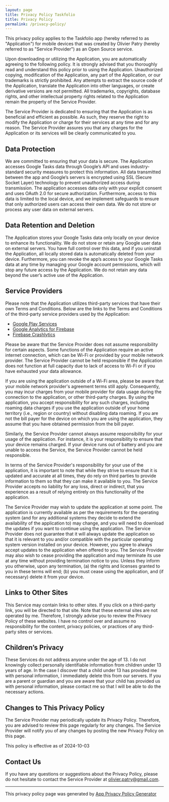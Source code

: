 ```yaml
---
layout: page
title: Privacy Policy Taskfolio
title: Privacy Policy
permalink: /privacy-policy/
---
```


This privacy policy applies to the Taskfolio app (hereby referred to as "Application") for mobile devices that was created by Olivier Patry (hereby referred to as "Service Provider") as an Open Source service.

Upon downloading or utilizing the Application, you are automatically agreeing to the following policy. It is strongly advised that you thoroughly read and understand this policy prior to using the Application. Unauthorized copying, modification of the Application, any part of the Application, or our trademarks is strictly prohibited. Any attempts to extract the source code of the Application, translate the Application into other languages, or create derivative versions are not permitted. All trademarks, copyrights, database rights, and other intellectual property rights related to the Application remain the property of the Service Provider.

The Service Provider is dedicated to ensuring that the Application is as beneficial and efficient as possible. As such, they reserve the right to modify the Application or charge for their services at any time and for any reason. The Service Provider assures you that any charges for the Application or its services will be clearly communicated to you.

## Data Protection

We are committed to ensuring that your data is secure. The Application accesses Google Tasks data through Google’s API and uses industry-standard security measures to protect this information. All data transmitted between the app and Google’s servers is encrypted using SSL (Secure Socket Layer) technology to prevent unauthorized access during transmission. The application accesses data only with your explicit consent and uses OAuth 2.0 for secure authorization. Furthermore, access to this data is limited to the local device, and we implement safeguards to ensure that only authorized users can access their own data. We do not store or process any user data on external servers.

## Data Retention and Deletion

The Application stores your Google Tasks data only locally on your device to enhance its functionality. We do not store or retain any Google user data on external servers. You have full control over this data, and if you uninstall the Application, all locally stored data is automatically deleted from your device. Furthermore, you can revoke the app’s access to your Google Tasks data at any time by managing your Google account permissions, which will stop any future access by the Application. We do not retain any data beyond the user’s active use of the Application.

## Service Providers

Please note that the Application utilizes third-party services that have their own Terms and Conditions. Below are the links to the Terms and Conditions of the third-party service providers used by the Application:

- [Google Play Services](https://policies.google.com/terms)
- [Google Analytics for Firebase](https://www.google.com/analytics/terms/)
- [Firebase Crashlytics](https://firebase.google.com/terms/crashlytics)

Please be aware that the Service Provider does not assume responsibility for certain aspects. Some functions of the Application require an active internet connection, which can be Wi-Fi or provided by your mobile network provider. The Service Provider cannot be held responsible if the Application does not function at full capacity due to lack of access to Wi-Fi or if you have exhausted your data allowance.

If you are using the application outside of a Wi-Fi area, please be aware that your mobile network provider's agreement terms still apply. Consequently, you may incur charges from your mobile provider for data usage during the connection to the application, or other third-party charges. By using the application, you accept responsibility for any such charges, including roaming data charges if you use the application outside of your home territory (i.e., region or country) without disabling data roaming. If you are not the bill payer for the device on which you are using the application, they assume that you have obtained permission from the bill payer.

Similarly, the Service Provider cannot always assume responsibility for your usage of the application. For instance, it is your responsibility to ensure that your device remains charged. If your device runs out of battery and you are unable to access the Service, the Service Provider cannot be held responsible.

In terms of the Service Provider's responsibility for your use of the application, it is important to note that while they strive to ensure that it is updated and accurate at all times, they do rely on third parties to provide information to them so that they can make it available to you. The Service Provider accepts no liability for any loss, direct or indirect, that you experience as a result of relying entirely on this functionality of the application.

The Service Provider may wish to update the application at some point. The application is currently available as per the requirements for the operating system (and for any additional systems they decide to extend the availability of the application to) may change, and you will need to download the updates if you want to continue using the application. The Service Provider does not guarantee that it will always update the application so that it is relevant to you and/or compatible with the particular operating system version installed on your device. However, you agree to always accept updates to the application when offered to you. The Service Provider may also wish to cease providing the application and may terminate its use at any time without providing termination notice to you. Unless they inform you otherwise, upon any termination, (a) the rights and licenses granted to you in these terms will end; (b) you must cease using the application, and (if necessary) delete it from your device.

## Links to Other Sites

This Service may contain links to other sites. If you click on a third-party link, you will be directed to that site. Note that these external sites are not operated by me. Therefore, I strongly advise you to review the Privacy Policy of these websites. I have no control over and assume no responsibility for the content, privacy policies, or practices of any third-party sites or services.

## Children’s Privacy

These Services do not address anyone under the age of 13. I do not knowingly collect personally identifiable information from children under 13 years of age. In the case I discover that a child under 13 has provided me with personal information, I immediately delete this from our servers. If you are a parent or guardian and you are aware that your child has provided us with personal information, please contact me so that I will be able to do the necessary actions.

## Changes to This Privacy Policy

The Service Provider may periodically update its Privacy Policy. Therefore, you are advised to review this page regularly for any changes. The Service Provider will notify you of any changes by posting the new Privacy Policy on this page.

This policy is effective as of 2024-10-03

## Contact Us

If you have any questions or suggestions about the Privacy Policy, please do not hesitate to contact the Service Provider at <a href="mailto:olivier.patry@gmail.com">olivier.patry@gmail.com</a>.

---

This privacy policy page was generated by [App Privacy Policy Generator](https://app-privacy-policy-generator.nisrulz.com/)